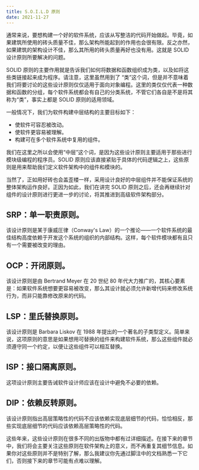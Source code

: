 ```yaml
---
title: S.O.I.L.D 原则
date: 2021-11-27
---
```


通常来说，要想构建一个好的软件系统，应该从写整洁的代码开始做起。毕竟，如果建筑所使用的砖头质量不佳，那么架构所能起到的作用也会很有限。反之亦然，如果建筑的架构设计不佳，那么其所用的砖头质量再好也没有用。这就是 SOLID 设计原则所要解决的问题。

SOLID 原则的主要作用就是告诉我们如何将数据和函数组织成为类，以及如将这些类链接起来成为程序。请注意，这里虽然用到了 “类”这个词，但是并不意味着我们将要讨论的这些设计原则仅仅适用于面向对象编程。这里的类仅仅代表一种数据和函数的分组，每个软件系统都会有自己的分类系统，不管它们各自是不是将其称为“类”，事实上都是 SOLID 原则的适用领域。

一般情况下，我们为软件构建中层结构的主要目标如下：

+ 使软件可容忍被改动。
+ 使软件更容易被理解。
+ 构建可在多个软件系统中复用的组件。

我们在这里之所以会使用“中层”这个词，是因为这些设计原则主要适用于那些进行模块级编程的程序员。SOLID 原则应该直接紧贴于具体的代码逻辑之上，这些原则是用来帮助我们定义软件架构中的组件和模块的。

当然了，正如用好砖也会盖歪楼一样，采用设计良好的中层组件并不能保证系统的整体架构运作良好。正因为如此，我们在讲完 SOLID 原则之后，还会再继续针对组件的设计原则进行更进一步的讨论，将其推进到高级软件架构部分。


## SRP：单一职责原则。
该设计原则是某于康威圧律（Conway's Law）的一个推论——一个软件系统的最佳结构高度依赖于开发这个系统的组织的内部结构。这样，每个软件模块都有且只有一个需要被改变的理由。

## OCP：开闭原则。
该设计原则是由 Bertrand Meyer 在 20 世纪 80 年代大力推广的，其核心要素是：如果软件系统想要更容易被改变，那么其设计就必须允许新增代码来修改系统行为，而非只能靠修改原来的代码。

## LSP：里氏替换原则。
该设计原则是 Barbara Liskov 在 1988 年提出的一个著名的子类型定义。简单来说，这项原则的意思是如果想用可替换的组件来构建软件系统，那么这些组件就必须遵守同一个约定，以便让这些组件可以相互替换。

## ISP：接口隔离原则。
这项设计原则主要告诫软件设计师应该在设计中避免不必要的依赖。

## DIP：依赖反转原则。
该设计原则指出高层策略性的代码不应该依赖实现底层细节的代码，恰恰相反，那些实现底层细节的代码应该依赖高层策略性的代码。


这些年来，这些设计原则在很多不同的出版物中都有过详细描述。在接下来的章节中，我们将会主要关注这些原则在软件架构上的意义，而不再重复其细节信息。如果你对这些原则并不是特别了解，那么我建议你先通过脚注中的文档熟悉一下它们，否则接下来的章节可能有点难以理解。 